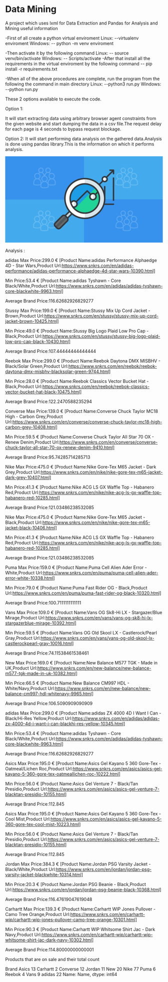 # Data Mining
 A project which uses lxml for Data Extraction and Pandas for Analysis and Mining useful information


 -First of all create a python virtual enviroment
Linux:
--virtualenv enviroment
Windows:
-- python -m venv enviroment

-Then activate it by the following command
Linux:
-- source venv/bin/activate
Windows:
-- Scripts/activate
-After that install all the requirements in the virtual enviroment by the following command
-- pip install -r requirements.txt

-When all of the above procedures are complete, run the program from the following the command in main directory
Linux:
--python3 run.py
Windows:
--python run.py

These 2 options available to execute the code.

Option 1:

It will start extracting data using arbitrary browser agent constraints from the given website and start dumping the data in a csv file.The
request delay for each page is 4 seconds to bypass request blockage.

Option 2:
It will start performing data analysis on the gathered data.Analysis is done using pandas library.This is the information
on which it performs analysis.

<img src="/views/analysis.png" alt="Analysis"/>


Analysis :


adidas
Max Price:299.0 € [Product Name:adidas Performance Alphaedge 4D - Star Wars,Product Url:https://www.snkrs.com/en/adidas-performance/adidas-performance-alphaedge-4d-star-wars-10390.html]


Min Price:53.4 € [Product Name:adidas Tyshawn - Core Black/White,Product Url:https://www.snkrs.com/en/adidas/adidas-tyshawn-core-blackwhite-9963.html]


Average Brand Price:116.62682926829277






Stussy
Max Price:199.0 € [Product Name:Stussy Mix Up Cord Jacket - Brown,Product Url:https://www.snkrs.com/en/stussy/stussy-mix-up-cord-jacket-brown-10425.html]


Min Price:49.0 € [Product Name:Stussy Big Logo Plaid Low Pro Cap - Black,Product Url:https://www.snkrs.com/en/stussy/stussy-big-logo-plaid-low-pro-cap-black-10430.html]


Average Brand Price:107.44444444444444






Reebok
Max Price:299.0 € [Product Name:Reebok Daytona DMX MISBHV - Black/Solar Green,Product Url:https://www.snkrs.com/en/reebok/reebok-daytona-dmx-misbhv-blacksolar-green-9744.html]


Min Price:28.0 € [Product Name:Reebok Classics Vector Bucket Hat - Black,Product Url:https://www.snkrs.com/en/reebok/reebok-classics-vector-bucket-hat-black-10475.html]


Average Brand Price:122.2470588235294






Converse
Max Price:139.0 € [Product Name:Converse Chuck Taylor MC18 High - Carbon Grey,Product Url:https://www.snkrs.com/en/converse/converse-chuck-taylor-mc18-high-carbon-grey-10408.html]


Min Price:59.5 € [Product Name:Converse Chuck Taylor All Star 70 OX - Renew Denim,Product Url:https://www.snkrs.com/en/converse/converse-chuck-taylor-all-star-70-ox-renew-denim-9410.html]


Average Brand Price:95.74285714285713






Nike
Max Price:475.0 € [Product Name:Nike Gore-Tex M65 Jacket - Dark Grey,Product Url:https://www.snkrs.com/en/nike/nike-gore-tex-m65-jacket-dark-grey-10407.html]      


Min Price:41.3 € [Product Name:Nike ACG LS GX Waffle Top - Habanero Red,Product Url:https://www.snkrs.com/en/nike/nike-acg-ls-gx-waffle-top-habanero-red-10285.html]


Average Brand Price:121.03486238532085






Nike
Max Price:475.0 € [Product Name:Nike Gore-Tex M65 Jacket - Black,Product Url:https://www.snkrs.com/en/nike/nike-gore-tex-m65-jacket-black-10406.html]


Min Price:41.3 € [Product Name:Nike ACG LS GX Waffle Top - Habanero Red,Product Url:https://www.snkrs.com/en/nike/nike-acg-ls-gx-waffle-top-habanero-red-10285.html]


Average Brand Price:121.03486238532085






Puma
Max Price:159.0 € [Product Name:Puma Cell Alien Ader Error - White,Product Url:https://www.snkrs.com/en/puma/puma-cell-alien-ader-error-white-10338.html]


Min Price:79.0 € [Product Name:Puma Fast Rider OG - Black,Product Url:https://www.snkrs.com/en/puma/puma-fast-rider-og-black-10320.html]


Average Brand Price:100.7111111111111






Vans
Max Price:109.0 € [Product Name:Vans OG Sk8-Hi LX - Stargazer/Blue Mirage,Product Url:https://www.snkrs.com/en/vans/vans-og-sk8-hi-lx-stargazerblue-mirage-10392.html]


Min Price:59.5 € [Product Name:Vans OG Old Skool LX - Castlerock/Pearl Gray,Product Url:https://www.snkrs.com/en/vans/vans-og-old-skool-lx-castlerockpearl-gray-10016.html]


Average Brand Price:74.11538461538461






New
Max Price:169.0 € [Product Name:New Balance M577 TGK - Made in UK,Product Url:https://www.snkrs.com/en/new-balance/new-balance-m577-tgk-made-in-uk-10382.html]     


Min Price:66.5 € [Product Name:New Balance CM997 HDL - White/Navy,Product Url:https://www.snkrs.com/en/new-balance/new-balance-cm997-hdl-whitenavy-9965.html]      


Average Brand Price:106.5090909090909






adidas
Max Price:299.0 € [Product Name:adidas ZX 4000 4D I Want I Can - Black/Hi-Res Yellow,Product Url:https://www.snkrs.com/en/adidas/adidas-zx-4000-4d-i-want-i-can-blackhi-res-yellow-10345.html]


Min Price:53.4 € [Product Name:adidas Tyshawn - Core Black/White,Product Url:https://www.snkrs.com/en/adidas/adidas-tyshawn-core-blackwhite-9963.html]


Average Brand Price:116.62682926829277






Asics
Max Price:195.0 € [Product Name:Asics Gel Kayano 5 360 Gore-Tex - Oatmeal/Lichen Roc,Product Url:https://www.snkrs.com/en/asics/asics-gel-kayano-5-360-gore-tex-oatmeallichen-roc-10222.html]


Min Price:56.0 € [Product Name:Asics Gel Venture 7 - Black/Tan Presidio,Product Url:https://www.snkrs.com/en/asics/asics-gel-venture-7-blacktan-presidio-10155.html]


Average Brand Price:112.845






Asics
Max Price:195.0 € [Product Name:Asics Gel Kayano 5 360 Gore-Tex - Cool Mist,Product Url:https://www.snkrs.com/en/asics/asics-gel-kayano-5-360-gore-tex-cool-mist-10223.html]


Min Price:56.0 € [Product Name:Asics Gel Venture 7 - Black/Tan Presidio,Product Url:https://www.snkrs.com/en/asics/asics-gel-venture-7-blacktan-presidio-10155.html]


Average Brand Price:112.845






Jordan
Max Price:384.3 € [Product Name:Jordan PSG Varsity Jacket - Black/White,Product Url:https://www.snkrs.com/en/jordan/jordan-psg-varsity-jacket-blackwhite-10314.html]


Min Price:20.3 € [Product Name:Jordan PSG Beanie - Black,Product Url:https://www.snkrs.com/en/jordan/jordan-psg-beanie-black-10368.html]


Average Brand Price:116.47619047619048






Carhartt
Max Price:139.3 € [Product Name:Carhartt WIP Jones Pullover - Camo Tree Orange,Product Url:https://www.snkrs.com/en/carhartt-wip/carhartt-wip-jones-pullover-camo-tree-orange-10301.html]


Min Price:90.3 € [Product Name:Carhartt WIP Whitsome Shirt Jac - Dark Navy,Product Url:https://www.snkrs.com/en/carhartt-wip/carhartt-wip-whitsome-shirt-jac-dark-navy-10302.html]


Average Brand Price:114.80000000000001



Products that are on sale and their total count



Brand
Asics       13
Carhartt     2
Converse    12
Jordan      11
New         20
Nike        77
Puma         6
Reebok       4
Vans         9
adidas      22
Name: Name, dtype: int64

